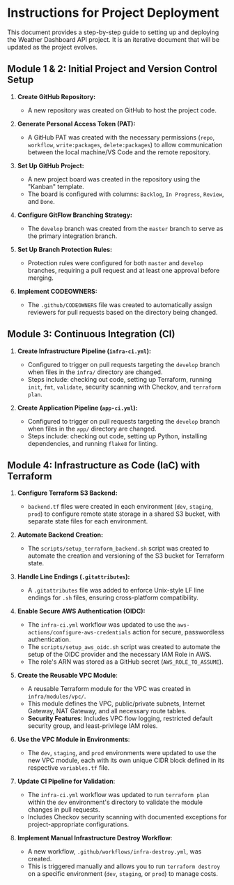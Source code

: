 # Instructions for Project Deployment

This document provides a step-by-step guide to setting up and deploying the Weather Dashboard API project. It is an iterative document that will be updated as the project evolves.

## Module 1 & 2: Initial Project and Version Control Setup

1.  **Create GitHub Repository:**
    *   A new repository was created on GitHub to host the project code.

2.  **Generate Personal Access Token (PAT):**
    *   A GitHub PAT was created with the necessary permissions (`repo`, `workflow`, `write:packages`, `delete:packages`) to allow communication between the local machine/VS Code and the remote repository.

3.  **Set Up GitHub Project:**
    *   A new project board was created in the repository using the "Kanban" template.
    *   The board is configured with columns: `Backlog`, `In Progress`, `Review`, and `Done`.

4.  **Configure GitFlow Branching Strategy:**
    *   The `develop` branch was created from the `master` branch to serve as the primary integration branch.

5.  **Set Up Branch Protection Rules:**
    *   Protection rules were configured for both `master` and `develop` branches, requiring a pull request and at least one approval before merging.

6.  **Implement CODEOWNERS:**
    *   The `.github/CODEOWNERS` file was created to automatically assign reviewers for pull requests based on the directory being changed.

## Module 3: Continuous Integration (CI)

1.  **Create Infrastructure Pipeline (`infra-ci.yml`):**
    *   Configured to trigger on pull requests targeting the `develop` branch when files in the `infra/` directory are changed.
    *   Steps include: checking out code, setting up Terraform, running `init`, `fmt`, `validate`, security scanning with Checkov, and `terraform plan`.

2.  **Create Application Pipeline (`app-ci.yml`):**
    *   Configured to trigger on pull requests targeting the `develop` branch when files in the `app/` directory are changed.
    *   Steps include: checking out code, setting up Python, installing dependencies, and running `flake8` for linting.

## Module 4: Infrastructure as Code (IaC) with Terraform

1.  **Configure Terraform S3 Backend:**
    *   `backend.tf` files were created in each environment (`dev`, `staging`, `prod`) to configure remote state storage in a shared S3 bucket, with separate state files for each environment.

2.  **Automate Backend Creation:**
    *   The `scripts/setup_terraform_backend.sh` script was created to automate the creation and versioning of the S3 bucket for Terraform state.

3.  **Handle Line Endings (`.gitattributes`):**
    *   A `.gitattributes` file was added to enforce Unix-style LF line endings for `.sh` files, ensuring cross-platform compatibility.

4.  **Enable Secure AWS Authentication (OIDC):**
    *   The `infra-ci.yml` workflow was updated to use the `aws-actions/configure-aws-credentials` action for secure, passwordless authentication.
    *   The `scripts/setup_aws_oidc.sh` script was created to automate the setup of the OIDC provider and the necessary IAM Role in AWS.
    *   The role's ARN was stored as a GitHub secret (`AWS_ROLE_TO_ASSUME`).

5.  **Create the Reusable VPC Module**:
    *   A reusable Terraform module for the VPC was created in `infra/modules/vpc/`.
    *   This module defines the VPC, public/private subnets, Internet Gateway, NAT Gateway, and all necessary route tables.
    *   **Security Features**: Includes VPC flow logging, restricted default security group, and least-privilege IAM roles.

6.  **Use the VPC Module in Environments**:
    *   The `dev`, `staging`, and `prod` environments were updated to use the new VPC module, each with its own unique CIDR block defined in its respective `variables.tf` file.

7.  **Update CI Pipeline for Validation**:
    *   The `infra-ci.yml` workflow was updated to run `terraform plan` within the `dev` environment's directory to validate the module changes in pull requests.
    *   Includes Checkov security scanning with documented exceptions for project-appropriate configurations.

8.  **Implement Manual Infrastructure Destroy Workflow**:
    *   A new workflow, `.github/workflows/infra-destroy.yml`, was created.
    *   This is triggered manually and allows you to run `terraform destroy` on a specific environment (`dev`, `staging`, or `prod`) to manage costs.